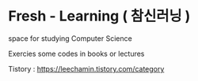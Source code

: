 # Fresh - Learning ( 참신러닝 )

space for studying Computer Science

Exercies some codes in books or lectures

Tistory : https://leechamin.tistory.com/category
